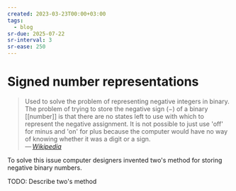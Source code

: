 ```yaml
---
created: 2023-03-23T00:00+03:00
tags:
  - blog
sr-due: 2025-07-22
sr-interval: 3
sr-ease: 250
---
```


# Signed number representations

> Used to solve the problem of representing negative integers in binary. The
> problem of trying to store the negative sign (−) of a binary [[number]] is
> that there are no states left to use with which to represent the negative
> assignment. It is not possible to just use 'off' for minus and 'on' for plus
> because the computer would have no way of knowing whether it was a digit or a
> sign.\
> — <cite>[Wikipedia](https://simple.wikipedia.org/wiki/Signed_number_representations)</cite>

To solve this issue computer designers invented two's method for storing
negative binary numbers.

TODO: Describe two's method
